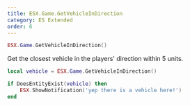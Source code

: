 ```yaml
---
title: ESX.Game.GetVehicleInDirection
category: ES Extended
order: 6
---
```


```lua
ESX.Game.GetVehicleInDirection()
```

Get the closest vehicle in the players' direction within 5 units.

```lua
local vehicle = ESX.Game.GetVehicleInDirection()

if DoesEntityExist(vehicle) then
    ESX.ShowNotification('yep there is a vehicle here!')
end
```
